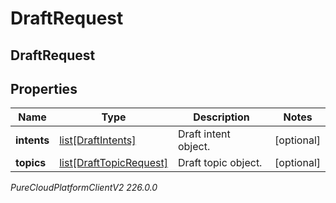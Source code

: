 # DraftRequest

## DraftRequest

## Properties

|Name | Type | Description | Notes|
|------------ | ------------- | ------------- | -------------|
| **intents** | [list[DraftIntents]](DraftIntents) | Draft intent object. | [optional] |
| **topics** | [list[DraftTopicRequest]](DraftTopicRequest) | Draft topic object. | [optional] |



_PureCloudPlatformClientV2 226.0.0_

